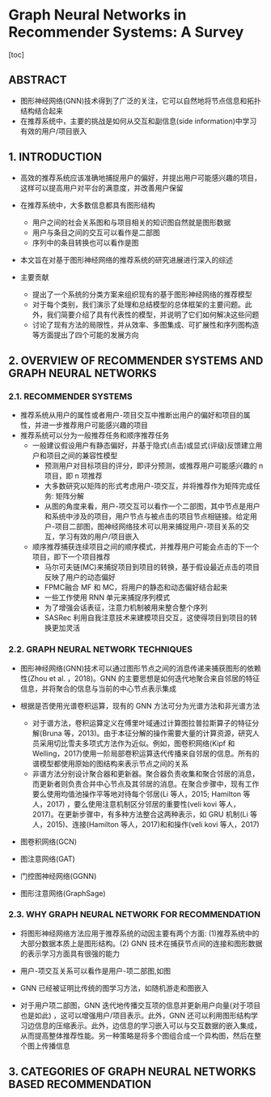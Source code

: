 # Graph Neural Networks in Recommender Systems: A Survey

[toc]

## ABSTRACT
- 图形神经网络(GNN)技术得到了广泛的关注，它可以自然地将节点信息和拓扑结构结合起来
- 在推荐系统中，主要的挑战是如何从交互和副信息(side information)中学习有效的用户/项目嵌入

## 1. INTRODUCTION 
- 高效的推荐系统应该准确地捕捉用户的偏好，并提出用户可能感兴趣的项目，这样可以提高用户对平台的满意度，并改善用户保留
- 在推荐系统中，大多数信息都具有图形结构
  - 用户之间的社会关系图和与项目相关的知识图自然就是图形数据
  - 用户与条目之间的交互可以看作是二部图
  - 序列中的条目转换也可以看作是图

- 本文旨在对基于图形神经网络的推荐系统的研究进展进行深入的综述
- 主要贡献
  - 提出了一个系统的分类方案来组织现有的基于图形神经网络的推荐模型
  - 对于每个类别，我们演示了处理和总结模型的总体框架的主要问题。此外，我们简要介绍了具有代表性的模型，并说明了它们如何解决这些问题
  - 讨论了现有方法的局限性，并从效率、多图集成、可扩展性和序列图构造等方面提出了四个可能的发展方向

## 2. OVERVIEW OF RECOMMENDER SYSTEMS AND GRAPH NEURAL NETWORKS
### 2.1. RECOMMENDER SYSTEMS
- 推荐系统从用户的属性或者用户-项目交互中推断出用户的偏好和项目的属性，并进一步推荐用户可能感兴趣的项目
- 推荐系统可以分为一般推荐任务和顺序推荐任务
  - 一般建议假设用户有静态偏好，并基于隐式(点击)或显式(评级)反馈建立用户和项目之间的兼容性模型
    - 预测用户对目标项目的评分，即评分预测，或推荐用户可能感兴趣的 n 项目，即 n 项推荐
    - 大多数研究以矩阵的形式考虑用户-项交互，并将推荐作为矩阵完成任务: 矩阵分解
    - 从图的角度来看，用户-项交互可以看作一个二部图，其中节点是用户和系统中涉及的项目，用户节点与被点击的项目节点相链接。给定用户-项目二部图，图神经网络技术可以用来捕捉用户-项目关系的交互，学习有效的用户/项目嵌入
  - 顺序推荐捕获连续项目之间的顺序模式，并推荐用户可能会点击的下一个项目，即下一个项目推荐
    - 马尔可夫链(MC)来捕捉项目到项目的转换，基于假设最近点击的项目反映了用户的动态偏好
    - FPMC融合 MF 和 MC，将用户的静态和动态偏好结合起来
    - 一些工作使用 RNN 单元来捕捉序列模式
    - 为了增强会话表征，注意力机制被用来整合整个序列
    - SASRec 利用自我注意技术来建模项目交互，这使得项目到项目的转换更加灵活

### 2.2. GRAPH NEURAL NETWORK TECHNIQUES
- 图形神经网络(GNN)技术可以通过图形节点之间的消息传递来捕获图形的依赖性(Zhou et al. ，2018)。GNN 的主要思想是如何迭代地聚合来自邻居的特征信息，并将聚合的信息与当前的中心节点表示集成
- 根据是否使用光谱卷积运算，现有的 GNN 方法可分为光谱方法和非光谱方法
  - 对于谱方法，卷积运算定义在傅里叶域通过计算图拉普拉斯算子的特征分解(Bruna 等，2013)。由于本征分解的操作需要大量的计算资源，研究人员采用切比雪夫多项式方法作为近似。例如，图卷积网络(Kipf 和 Welling，2017)使用一阶局部卷积运算迭代传播来自邻居的信息。所有的谱模型都使用原始的图结构来表示节点之间的关系
  - 非谱方法分别设计聚合器和更新器。聚合器负责收集和聚合邻居的消息，而更新者则负责合并中心节点及其邻居的消息。在聚合步骤中，现有工作要么使用均值池操作平等地对待每个邻居(Li 等人，2015; Hamilton 等人，2017) ，要么使用注意机制区分邻居的重要性(veli kovi 等人，2017)。在更新步骤中，有多种方法整合这两种表示，如 GRU 机制(Li 等人，2015)、连接(Hamilton 等人，2017)和和操作(veli kovi 等人，2017)

- 图卷积网络(GCN)
- 图注意网络(GAT)
- 门控图神经网络(GGNN)
- 图形注意网络(GraphSage)

### 2.3. WHY GRAPH NEURAL NETWORK FOR RECOMMENDATION
- 将图形神经网络方法应用于推荐系统的动因主要有两个方面: (1)推荐系统中的大部分数据本质上是图形结构。(2) GNN 技术在捕获节点间的连接和图形数据的表示学习方面具有很强的能力
- 用户-项交互关系可以看作是用户-项二部图,如图

- GNN 已经被证明比传统的图学习方法，如随机游走和图嵌入
- 对于用户项二部图，GNN 迭代地传播交互项的信息并更新用户向量(对于项目也是如此) ，这可以增强用户/项目表示。此外，GNN 还可以利用图形结构学习边信息的压缩表示。此外，边信息的学习嵌入可以与交互数据的嵌入集成，从而提高整体推荐性能。另一种策略是将多个图组合成一个异构图，然后在整个图上传播信息

## 3. CATEGORIES OF GRAPH NEURAL NETWORKS BASED RECOMMENDATION


